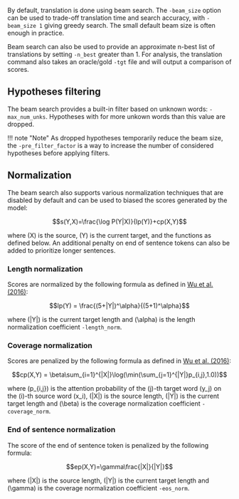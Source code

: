 By default, translation is done using beam search. The `-beam_size` option can be used to trade-off translation time and search accuracy, with `-beam_size 1` giving greedy search. The small default beam size is often enough in practice.

Beam search can also be used to provide an approximate n-best list of translations by setting `-n_best` greater than 1. For analysis, the translation command also takes an oracle/gold `-tgt` file and will output a comparison of scores.

## Hypotheses filtering

The beam search provides a built-in filter based on unknown words: `-max_num_unks`. Hypotheses with for more unkown words than this value are dropped.

!!! note "Note"
    As dropped hypotheses temporarily reduce the beam size, the `-pre_filter_factor` is a way to increase the number of considered hypotheses before applying filters.

## Normalization

The beam search also supports various normalization techniques that are disabled by default and can be used to biased the scores generated by the model:

$$s(Y,X)=\frac{\log P(Y|X)}{lp(Y)}+cp(X,Y)$$

where \(X\) is the source, \(Y\) is the current target, and the functions as defined below. An additional penalty on end of sentence tokens can also be added to prioritize longer sentences.

### Length normalization

Scores are normalized by the following formula as defined in [Wu et al. (2016)](../references.md#GNMT):

$$lp(Y) = \frac{(5+|Y|)^\alpha}{(5+1)^\alpha}$$

where \(|Y|\) is the current target length and \(\alpha\) is the length normalization coefficient `-length_norm`.

### Coverage normalization

Scores are penalized by the following formula as defined in [Wu et al. (2016)](../references.md#GNMT):

$$cp(X,Y) = \beta\sum_{i=1}^{|X|}\log(\min(\sum_{j=1}^{|Y|}p_{i,j},1.0))$$

where \(p_{i,j}\) is the attention probability of the \(j\)-th target word \(y_j\) on the \(i\)-th source word \(x_i\), \(|X|\) is the source length, \(|Y|\) is the current target length and \(\beta\) is the coverage normalization coefficient `-coverage_norm`.

### End of sentence normalization

The score of the end of sentence token is penalized by the following formula:

$$ep(X,Y)=\gamma\frac{|X|}{|Y|}$$

where \(|X|\) is the source length, \(|Y|\) is the current target length and \(\gamma\) is the coverage normalization coefficient `-eos_norm`.
